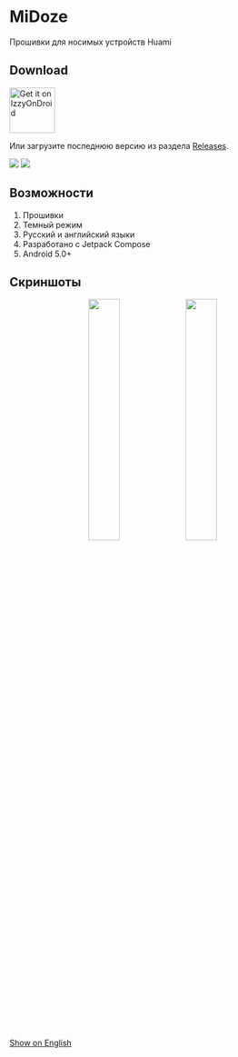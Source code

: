 # MiDoze
Прошивки для носимых устройств Huami

## Download

[<img src="https://gitlab.com/IzzyOnDroid/repo/-/raw/master/assets/IzzyOnDroid.png"
     alt="Get it on IzzyOnDroid"
     height="80">](https://apt.izzysoft.de/fdroid/index/apk/io.github.keddnyo.midoze)

Или загрузите последнюю версию из раздела [Releases](https://github.com/Keddnyo/MiDoze/releases/latest).

<a href="https://github.com/Keddnyo/MiDoze/releases"><img src="https://img.shields.io/github/downloads/keddnyo/midoze/total?style=for-the-badge"></a>
<a href="https://github.com/Keddnyo/MiDoze/releases/latest"><img src="https://img.shields.io/github/downloads/keddnyo/midoze/latest/total?label=Latest%20downloads&style=for-the-badge"></a>

## Возможности
1. Прошивки
2. Темный режим
3. Русский и английский языки
4. Разработано с Jetpack Compose
5. Android 5.0+

## Скриншоты
<p align="center">
  <img src="https://user-images.githubusercontent.com/65981689/203433099-e4eda0cf-c55d-40f3-86fb-dc3b62914d44.png" max-width="100%" width="33%">
  <img src="https://user-images.githubusercontent.com/65981689/203433105-b393532e-2b7c-44da-8971-d71c5200d9b4.png" max-width="100%" width="33%">
</p>

[Show on English](https://github.com/Keddnyo/MiDoze/blob/master/README.md)
